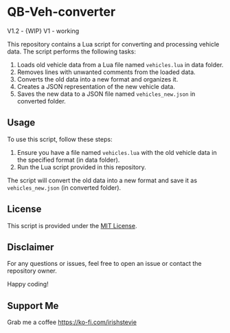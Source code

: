 # QB-Veh-converter
V1.2 - {WIP}
V1 - working 

This repository contains a Lua script for converting and processing vehicle data. The script performs the following tasks:

1. Loads old vehicle data from a Lua file named `vehicles.lua` in data folder.
2. Removes lines with unwanted comments from the loaded data.
3. Converts the old data into a new format and organizes it.
4. Creates a JSON representation of the new vehicle data.
5. Saves the new data to a JSON file named `vehicles_new.json` in converted folder.

## Usage

To use this script, follow these steps:

1. Ensure you have a file named `vehicles.lua` with the old vehicle data in the specified format (in data folder).
2. Run the Lua script provided in this repository.

The script will convert the old data into a new format and save it as `vehicles_new.json` (in converted folder).

## License

This script is provided under the [MIT License](LICENSE).

## Disclaimer

For any questions or issues, feel free to open an issue or contact the repository owner.

Happy coding!

## Support Me
Grab me a coffee
https://ko-fi.com/irishstevie
